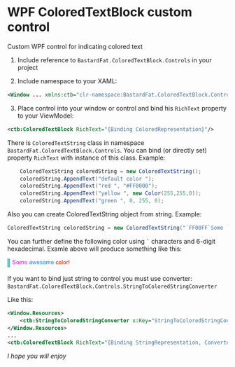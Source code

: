# WPF ColoredTextBlock custom control
Custom WPF control for indicating colored text


1. Include reference to `BastardFat.ColoredTextBlock.Controls` in your project

2. Include namespace to your XAML:

```xml
<Window ... xmlns:ctb="clr-namespace:BastardFat.ColoredTextBlock.Controls;assembly=BastardFat.ColoredTextBlock.Controls">
```

3. Place control into your window or control and bind his `RichText` property to your ViewModel:

```xml
<ctb:ColoredTextBlock RichText="{Binding ColoredRepresentation}"/>
```

There is `ColoredTextString` class in namespace `BastardFat.ColoredTextBlock.Controls`. You can bind (or directly set) property `RichText` with instance of this class. Example:

```cs
    ColoredTextString coloredString = new ColoredTextString();
    coloredString.AppendText("default color ");
    coloredString.AppendText("red ", "#FF0000");
    coloredString.AppendText("yellow ", new Color(255,255,0));
    coloredString.AppendText("green ", 0, 255, 0);
```
Also you can create ColoredTextString object from string. Example:

```cs
ColoredTextString coloredString = new ColoredTextString("`FF00FF`Some `0088FF`awesome `FF0000`color!");
```

You can further define the following color using ``` ` ``` characters and 6-digit hexadecimal. Examle above will produce something like this:

![Screenshot](https://raw.githubusercontent.com/BastardFat/wpf-coloredtextblock/master/temp.png)


If you want to bind just string to control you must use converter: `BastardFat.ColoredTextBlock.Controls.StringToColoredStringConverter`

Like this:
```xml
<Window.Resources>
	<ctb:StringToColoredStringConverter x:Key="StringToColoredStringConverter"/>
</Window.Resources>
...
<ctb:ColoredTextBlock RichText="{Binding StringRepresentation, Converter={StaticResource StringToColoredStringConverter}}"/>
```

*I hope you will enjoy*

